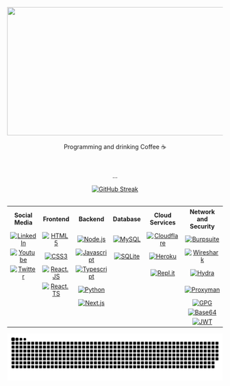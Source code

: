 <div id="header" align="center">
  <img src="https://media1.tenor.com/m/9huXZE8jnm0AAAAd/lofi.gif" width="598" height="300" style="object-fit: cover;"/>
  <p>Programming and drinking Coffee ☕</p>
</div>

<div id="header" align="center">
  <br>
  <p>...</p>
</div>

<div id="header" align="center">
  <a href="#!"><img src="https://github-readme-streak-stats.herokuapp.com?user=F404X&theme=graywhite&hide_border=true&date_format=j%20M%5B%20Y%5D&mode=weekly" alt="GitHub Streak" /></a>
  <br>
  <a href="#!"><img src="https://komarev.com/ghpvc/?username=F404X&style=for-the-badge&abbreviated=true&color=000000" alt=""/></a>

  <table style="width: 100%; border: none;" cellspacing="0" cellpadding="0" border="0">
    <tr>
      <th>Social Media</th>
      <th>Frontend</th>
      <th>Backend</th>
      <th>Database</th>
      <th>Cloud Services</th>
      <th>Network and Security</th>
    </tr>
    <tr>
      <!--social media 0----> <td align="center" valign="center"><a href="https://linkedin.com/in/santosenzo"><img src="https://img.shields.io/badge/linkedin-%23000000?style=for-the-badge&logo=linkedin&logoColor=white" title="LinkedIn" alt="LinkedIn"/></a></td>
      <!--frontend 1--------> <td align="center" valign="center"><a href="#!"><img src="https://img.shields.io/badge/html5-%23000000.svg?style=for-the-badge&logo=html5&logoColor=white" title="HTML5" alt="HTML5" height="auto"></a></td>
      <!--backend 2---------> <td align="center" valign="center"><a href="#!"><img src="https://img.shields.io/badge/node.js-%23000000.svg?style=for-the-badge&logo=node.js&logoColor=white" title="Node.js" alt="Node.js"></a></td>
      <!--database 3--------> <td align="center" valign="center"><a href="#!"><img src="https://img.shields.io/badge/mysql-%23000000.svg?style=for-the-badge&logo=mysql&logoColor=white" title="MySQL" alt="MySQL"></a></td>
      <!--Cloud Services 4--> <td align="center" valign="center"><a href="#!"><img src="https://img.shields.io/badge/cloudflare-%23000000.svg?style=for-the-badge&logo=cloudflare&logoColor=white" title="Cloudflare" alt="Cloudflare"></a></td>
      <!--Net and Sec 5-----> <td align="center" valign="center"><a href="#!"><img src="https://img.shields.io/badge/burpsuite-%23000000.svg?style=for-the-badge&logo=burpsuite&logoColor=white" title="Burpsuite" alt="Burpsuite"></a></td>
    </tr>
    <tr>
      <!--social media 0----> <td align="center" valign="center"><a href="https://www.youtube.com/@F404X_"><img src="https://img.shields.io/badge/youtube-%23000000?style=for-the-badge&logo=youtube&logoColor=white" title="Youtube" alt="Youtube"/></a></td>
      <!--frontend 1--------> <td align="center" valign="center"><a href="#!"><img src="https://img.shields.io/badge/css3-%23000000.svg?style=for-the-badge&logo=css3&logoColor=white" title="CSS3" alt="CSS3"></a></td>
      <!--backend 2---------> <td align="center" valign="center"><a href="#!"><img src="https://img.shields.io/badge/javascript-%23000000.svg?style=for-the-badge&logo=javascript&logoColor=white" title="Javascript" alt="Javascript"></a></td>
      <!--database 3--------> <td align="center" valign="center"><a href="#!"><img src="https://img.shields.io/badge/sqlite-%23000000.svg?style=for-the-badge&logo=sqlite&logoColor=white" title="SQLite" alt="SQLite"></a></td>
      <!--Cloud Services 4--> <td align="center" valign="center"><a href="#!"><img src="https://img.shields.io/badge/heroku-%23000000.svg?style=for-the-badge&logo=heroku&logoColor=white" title="Heroku" alt="Heroku"></a></td>
      <!--Net and Sec 5-----> <td align="center" valign="center"><a href="#!"><img src="https://img.shields.io/badge/wireshark-%23000000.svg?style=for-the-badge&logo=wireshark&logoColor=white" title="Wireshark" alt="Wireshark"></a></td>
    </tr>
    <tr>
      <!--social media 0----> <td align="center" valign="center"><a href="https://www.instagram.com/f404xerr/"><img src="https://img.shields.io/badge/instagram-%23000000?style=for-the-badge&logo=instagram&logoColor=white" title="Twitter" alt="Twitter"/></a></td>
      <!--frontend 1--------> <td align="center" valign="center"><a href="#!"><img src="https://img.shields.io/badge/react.js-%23000000.svg?style=for-the-badge&logo=react&logoColor=white" title="React.JS" alt="React.JS"></a></td>
      <!--backend 2---------> <td align="center" valign="center"><a href="#!"><img src="https://img.shields.io/badge/typescript-%23000000.svg?style=for-the-badge&logo=typescript&logoColor=white" title="Typescript" alt="Typescript"></a></td>
      <!--database 3--------> <td align="center" valign="center"><a href="#!"></a></td>
      <!--Cloud Services 4--> <td align="center" valign="center"><a href="#!"><img src="https://img.shields.io/badge/repl.it-%23000000.svg?style=for-the-badge&logo=replit&logoColor=white" title="Repl.it" alt="Repl.it"></a></td>
      <!--Net and Sec 5-----> <td align="center" valign="center"><a href="#!"><img src="https://img.shields.io/badge/hydra-%23000000.svg?style=for-the-badge&logo=hydra&logoColor=white" title="Hydra" alt="Hydra"></a></td>
    </tr>
    <tr>
      <!--social media 0----> <td align="center" valign="center"><a href="#!"></a></td>
      <!--frontend 1--------> <td align="center" valign="center"><a href="#!"><img src="https://img.shields.io/badge/react.ts-%23000000.svg?style=for-the-badge&logo=react&logoColor=white" title="React.TS" alt="React.TS"></a></td>
      <!--backend 2---------> <td align="center" valign="center"><a href="#!"><img src="https://img.shields.io/badge/python-%23000000.svg?style=for-the-badge&logo=python&logoColor=white" title="Python" alt="Python"></a></td>
      <!--database 3--------> <td align="center" valign="center"><a href="#!"></a></td>
      <!--Cloud Services 4--> <td align="center" valign="center"><a href="#!"></a></td>
      <!--Net and Sec 5-----> <td align="center" valign="center"><a href="#!"><img src="https://img.shields.io/badge/proxyman-%23000000.svg?style=for-the-badge&logo=proxyman&logoColor=white" title="Proxyman" alt="Proxyman"></a></td>
    </tr>
    <tr>
      <!--social media 0----> <td align="center" valign="center"><a href="#!"></a></td>
      <!--frontend 1--------> <td align="center" valign="center"><a href="#!"></a></td>
      <!--backend 2---------> <td align="center" valign="center"><a href="#!"><img src="https://img.shields.io/badge/next.js-%23000000.svg?style=for-the-badge&logo=next.js&logoColor=white" title="Next.js" alt="Next.js"></a></td>
      <!--database 3--------> <td align="center" valign="center"><a href="#!"></a></td>
      <!--Cloud Services 4--> <td align="center" valign="center"><a href="#!"></a></td>
      <!--Net and Sec 5-----> <td align="center" valign="center"><a href="#!"><img src="https://img.shields.io/badge/gpg-%23000000.svg?style=for-the-badge&logo=gpg&logoColor=white" title="GPG" alt="GPG"></a></td>
    </tr>
    <tr>
      <!--social media 0----> <td align="center" valign="center"><a href="#!"></a></td>
      <!--frontend 1--------> <td align="center" valign="center"><a href="#!"></a></td>
      <!--backend 2---------> <td align="center" valign="center"><a href="#!"></a></td>
      <!--database 3--------> <td align="center" valign="center"><a href="#!"></a></td>
      <!--Cloud Services 4--> <td align="center" valign="center"><a href="#!"></a></td>
      <!--Net and Sec 5-----> <td align="center" valign="center"><a href="#!"><img src="https://img.shields.io/badge/base64-%23000000.svg?style=for-the-badge&logo=base64&logoColor=white" title="Base64" alt="Base64"></a></td>
    </tr>
    <tr>
      <!--social media 0----> <td align="center" valign="center"><a href="#!"></a></td>
      <!--frontend 1--------> <td align="center" valign="center"><a href="#!"></a></td>
      <!--backend 2---------> <td align="center" valign="center"><a href="#!"></a></td>
      <!--database 3--------> <td align="center" valign="center"><a href="#!"></a></td>
      <!--Cloud Services 4--> <td align="center" valign="center"><a href="#!"></a></td>
      <!--Net and Sec 5-----> <td align="center" valign="center"><a href="#!"><img src="https://img.shields.io/badge/jwt-%23000000.svg?style=for-the-badge&logo=jwt&logoColor=white" title="JWT" alt="JWT"></a></td>
    </tr>
  </table>

  <a href="#!"><img src="https://github.com/F404X/F404X/blob/output/github-contribution-grid-snake-dark.svg" title="You found me... tsssss~" alt="Snake"></a>
</div>
